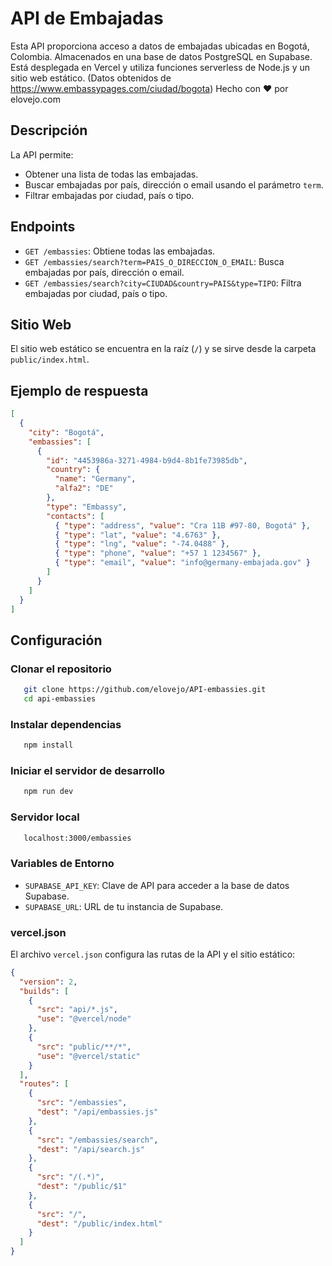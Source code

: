 # API de Embajadas

Esta API proporciona acceso a datos de embajadas ubicadas en Bogotá, Colombia. Almacenados en una base de datos PostgreSQL en Supabase. Está desplegada en Vercel y utiliza funciones serverless de Node.js y un sitio web estático.
(Datos obtenidos de https://www.embassypages.com/ciudad/bogota)
Hecho con ❤️ por elovejo.com

## Descripción

La API permite:

* Obtener una lista de todas las embajadas.
* Buscar embajadas por país, dirección o email usando el parámetro `term`.
* Filtrar embajadas por ciudad, país o tipo.

## Endpoints

* `GET /embassies`: Obtiene todas las embajadas.
* `GET /embassies/search?term=PAIS_O_DIRECCION_O_EMAIL`: Busca embajadas por país, dirección o email.
* `GET /embassies/search?city=CIUDAD&country=PAIS&type=TIPO`: Filtra embajadas por ciudad, país o tipo.

## Sitio Web

El sitio web estático se encuentra en la raíz (`/`) y se sirve desde la carpeta `public/index.html`.

## Ejemplo de respuesta

```json
[
  {
    "city": "Bogotá",
    "embassies": [
      {
        "id": "4453986a-3271-4984-b9d4-8b1fe73985db",
        "country": {
          "name": "Germany",
          "alfa2": "DE"
        },
        "type": "Embassy",
        "contacts": [
          { "type": "address", "value": "Cra 11B #97-80, Bogotá" },
          { "type": "lat", "value": "4.6763" },
          { "type": "lng", "value": "-74.0488" },
          { "type": "phone", "value": "+57 1 1234567" },
          { "type": "email", "value": "info@germany-embajada.gov" }
        ]
      }
    ]
  }
]
```

## Configuración

### Clonar el repositorio

```sh
   git clone https://github.com/elovejo/API-embassies.git
   cd api-embassies
```

### Instalar dependencias

```sh
   npm install
```

### Iniciar el servidor de desarrollo

```sh
   npm run dev
```

### Servidor local

```sh
   localhost:3000/embassies
```

### Variables de Entorno

* `SUPABASE_API_KEY`: Clave de API para acceder a la base de datos Supabase.
* `SUPABASE_URL`: URL de tu instancia de Supabase.

### vercel.json

El archivo `vercel.json` configura las rutas de la API y el sitio estático:

```json
{
  "version": 2,
  "builds": [
    {
      "src": "api/*.js",
      "use": "@vercel/node"
    },
    {
      "src": "public/**/*",
      "use": "@vercel/static"
    }
  ],
  "routes": [
    {
      "src": "/embassies",
      "dest": "/api/embassies.js"
    },
    {
      "src": "/embassies/search",
      "dest": "/api/search.js"
    },
    {
      "src": "/(.*)",
      "dest": "/public/$1"
    },
    {
      "src": "/",
      "dest": "/public/index.html"
    }
  ]
}
```